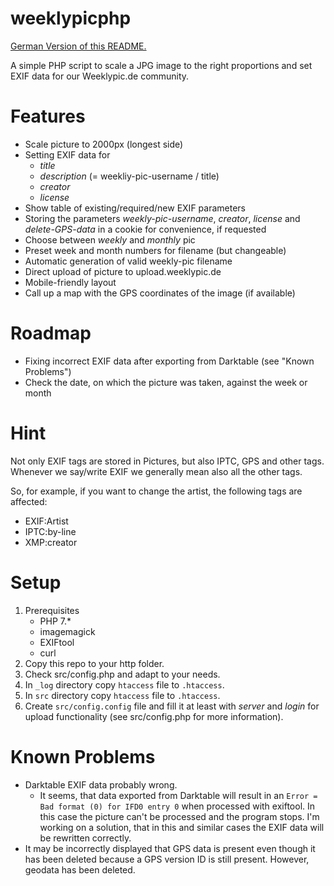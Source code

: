 # weeklypicphp

[German Version of this README.](README_DE.md)

A simple PHP script to scale a JPG image to the right proportions and set EXIF data for our Weeklypic.de community.

# Features

* Scale picture to 2000px (longest side)
* Setting EXIF data for
  * *title*
  * *description* (= weekliy-pic-username / title)
  * *creator*
  * *license*
* Show table of existing/required/new EXIF parameters
* Storing the parameters *weekly-pic-username*, *creator*, *license* and *delete-GPS-data* in a cookie for convenience, if requested
* Choose between *weekly* and *monthly* pic
* Preset week and month numbers for filename (but changeable)
* Automatic generation of valid weekly-pic filename
* Direct upload of picture to upload.weeklypic.de
* Mobile-friendly layout
* Call up a map with the GPS coordinates of the image (if available)

# Roadmap

* Fixing incorrect EXIF data after exporting from Darktable (see "Known Problems")
* Check the date, on which the picture was taken, against the week or month

# Hint

Not only EXIF tags are stored in Pictures, but also IPTC, GPS and other tags.
Whenever we say/write EXIF we generally mean also all the other tags.

So, for example, if you want to change the artist, the following tags are affected:
* EXIF:Artist
* IPTC:by-line
* XMP:creator

# Setup

1. Prerequisites
    * PHP 7.*
    * imagemagick
    * EXIFtool
    * curl
1. Copy this repo to your http folder.
2. Check src/config.php and adapt to your needs.
3. In `_log` directory copy `htaccess` file to `.htaccess`.
3. In `src` directory copy `htaccess` file to `.htaccess`.
5. Create `src/config.config` file and fill it at least with *server* and *login* for upload functionality (see src/config.php for more information).


# Known Problems

* Darktable EXIF data probably wrong.
  * It seems, that data exported from Darktable will result in an `Error = Bad format (0) for IFD0 entry 0` when processed with exiftool. In this case the picture can't be processed and the program stops. I'm working on a solution, that in this and similar cases the EXIF data will be rewritten correctly.
* It may be incorrectly displayed that GPS data is present even though it has been deleted because a GPS version ID is still present. However, geodata has been deleted.
